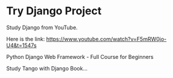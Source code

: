 # Try Django Project

Study Django from YouTube.

Here is the link: https://www.youtube.com/watch?v=F5mRW0jo-U4&t=1547s

Python Django Web Framework - Full Course for Beginners

Study Tango with Django Book...
